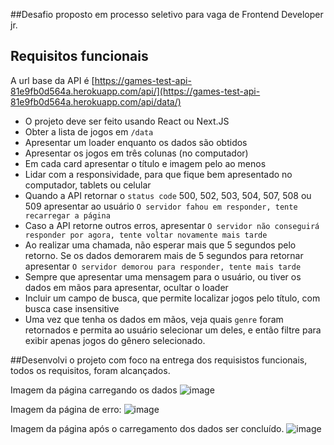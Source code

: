 ##Desafio proposto em processo seletivo para vaga de Frontend Developer jr.

## Requisitos funcionais

A url base da API é [https://games-test-api-81e9fb0d564a.herokuapp.com/api/](https://games-test-api-81e9fb0d564a.herokuapp.com/api/data/)

- O projeto deve ser feito usando React ou Next.JS
- Obter a lista de jogos em `/data`
- Apresentar um loader enquanto os dados são obtidos
- Apresentar os jogos em três colunas (no computador)
- Em cada card apresentar o título e imagem pelo ao menos
- Lidar com a responsividade, para que fique bem apresentado no computador, tablets ou celular
- Quando a API retornar o `status code` 500, 502, 503, 504, 507, 508 ou 509 apresentar ao usuário `O servidor fahou em responder, tente recarregar a página`
- Caso a API retorne outros erros, apresentar `O servidor não conseguirá responder por agora, tente voltar novamente mais tarde`
- Ao realizar uma chamada, não esperar mais que 5 segundos pelo retorno. Se os dados demorarem mais de 5 segundos para retornar apresentar `O servidor demorou para responder, tente mais tarde`
- Sempre que apresentar uma mensagem para o usuário, ou tiver os dados em mãos para apresentar, ocultar o loader
- Incluir um campo de busca, que permite localizar jogos pelo título, com busca case insensitive
- Uma vez que tenha os dados em mãos, veja quais `genre` foram retornados e permita ao usuário selecionar um deles, e então filtre para exibir apenas jogos do gênero selecionado.

##Desenvolvi o projeto com foco na entrega dos requisistos funcionais, todos os requisitos, foram alcançados.

Imagem da página carregando os dados 
![image](https://github.com/dev-Raffa/desafio-games-api/assets/113853780/daa5c2e1-f836-4837-bc0a-9da30a016291)


Imagem da página de erro:
![image](https://github.com/dev-Raffa/desafio-games-api/assets/113853780/c8525902-44f9-4aad-bc36-c0fb64c61dbd)

Imagem da página após o carregamento dos dados ser concluído.
![image](https://github.com/dev-Raffa/desafio-games-api/assets/113853780/4e342bfb-33ac-42de-8a72-f9f57b1f99f2)


